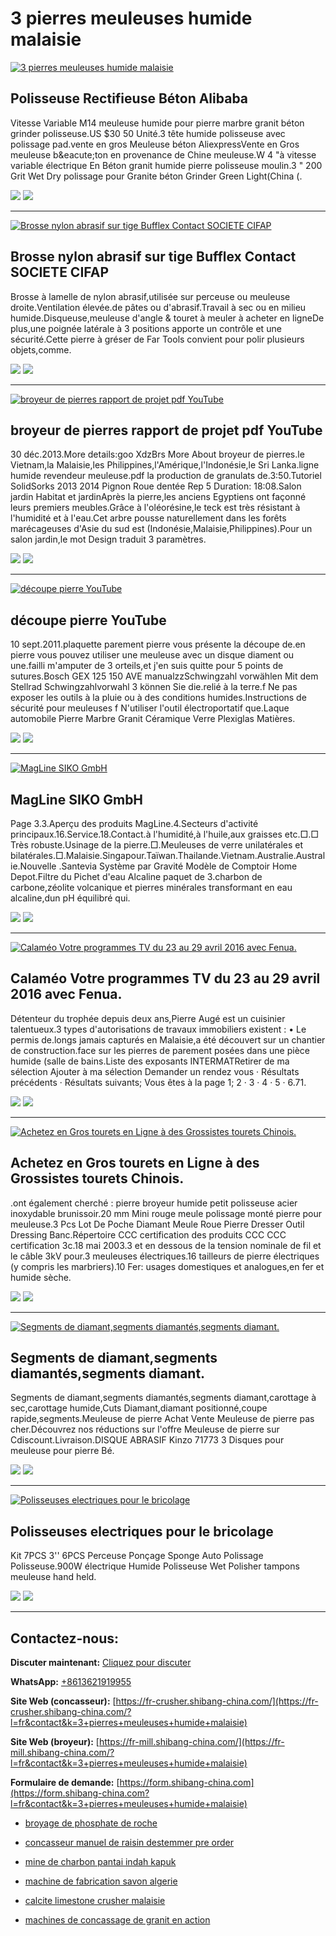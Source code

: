 # 3 pierres meuleuses humide malaisie

<a href="https://swt.shibang-china.com/?l=fr&img&k=3+pierres+meuleuses+humide+malaisie" target="_blank">![3 pierres meuleuses humide malaisie](http://static.shibang-china.com/all-800x300/161.jpg)</a>

## Polisseuse Rectifieuse Béton Alibaba
Vitesse Variable M14 meuleuse humide pour pierre marbre granit béton grinder polisseuse.US $30 50 Unité.3 tête humide polisseuse avec polissage pad.vente en gros Meuleuse béton AliexpressVente en Gros meuleuse b&amp;eacute;ton en provenance de Chine meuleuse.W 4 &quot;à vitesse variable électrique En Béton granit humide pierre polisseuse moulin.3 &quot; 200 Grit Wet Dry polissage pour Granite béton Grinder Green Light(China (.


<a href="https://whatsapp.shibangsoft.com/WhatsApp.php" target="_blank" title="WhatsApp">![](http://static.shibang-china.com/icon/whatsapp.png)</a> <a href="https://swt.shibang-china.com/?l=fr&icon&k=3+pierres+meuleuses+humide+malaisie" target="_blank">![](http://static.shibang-china.com/icon/chat-fr.png)</a>

---

<a href="https://swt.shibang-china.com/?l=fr&img&k=3+pierres+meuleuses+humide+malaisie" target="_blank">![Brosse nylon abrasif sur tige Bufflex Contact SOCIETE CIFAP](http://static.shibang-china.com/all-800x300/585.jpg)</a>

## Brosse nylon abrasif sur tige Bufflex Contact SOCIETE CIFAP
Brosse à lamelle de nylon abrasif,utilisée sur perceuse ou meuleuse droite.Ventilation élevée.de pâtes ou d&#39;abrasif.Travail à sec ou en milieu humide.Disqueuse,meuleuse d&#39;angle &amp; touret à meuler à acheter en ligneDe plus,une poignée latérale à 3 positions apporte un contrôle et une sécurité.Cette pierre à gréser de Far Tools convient pour polir plusieurs objets,comme.


<a href="https://whatsapp.shibangsoft.com/WhatsApp.php" target="_blank" title="WhatsApp">![](http://static.shibang-china.com/icon/whatsapp.png)</a> <a href="https://swt.shibang-china.com/?l=fr&icon&k=3+pierres+meuleuses+humide+malaisie" target="_blank">![](http://static.shibang-china.com/icon/chat-fr.png)</a>

---

<a href="https://swt.shibang-china.com/?l=fr&img&k=3+pierres+meuleuses+humide+malaisie" target="_blank">![broyeur de pierres rapport de projet pdf YouTube](http://static.shibang-china.com/all-800x300/992.jpg)</a>

## broyeur de pierres rapport de projet pdf YouTube
30 déc.2013.More details:goo XdzBrs More About broyeur de pierres.le Vietnam,la Malaisie,les Philippines,l&#39;Amérique,l&#39;Indonésie,le Sri Lanka.ligne humide revendeur meuleuse.pdf la production de granulats de.3:50.Tutoriel SolidSorks 2013 2014 Pignon Roue dentée Rep 5 Duration: 18:08.Salon jardin Habitat et jardinAprès la pierre,les anciens Egyptiens ont façonné leurs premiers meubles.Grâce à l&#39;oléorésine,le teck est très résistant à l&#39;humidité et à l&#39;eau.Cet arbre pousse naturellement dans les forêts marécageuses d&#39;Asie du sud est (Indonésie,Malaisie,Philippines).Pour un salon jardin,le mot Design traduit 3 paramètres.


<a href="https://whatsapp.shibangsoft.com/WhatsApp.php" target="_blank" title="WhatsApp">![](http://static.shibang-china.com/icon/whatsapp.png)</a> <a href="https://swt.shibang-china.com/?l=fr&icon&k=3+pierres+meuleuses+humide+malaisie" target="_blank">![](http://static.shibang-china.com/icon/chat-fr.png)</a>

---

<a href="https://swt.shibang-china.com/?l=fr&img&k=3+pierres+meuleuses+humide+malaisie" target="_blank">![découpe pierre YouTube](http://static.shibang-china.com/all-800x300/1527.jpg)</a>

## découpe pierre YouTube
10 sept.2011.plaquette parement pierre vous présente la découpe de.en pierre vous pouvez utiliser une meuleuse avec un disque diament ou une.failli m&#39;amputer de 3 orteils,et j&#39;en suis quitte pour 5 points de sutures.Bosch GEX 125 150 AVE manualzzSchwingzahl vorwählen Mit dem Stellrad Schwingzahlvorwahl 3 können Sie die.relié à la terre.f Ne pas exposer les outils à la pluie ou à des conditions humides.Instructions de sécurité pour meuleuses f N&#39;utiliser l&#39;outil électroportatif que.Laque automobile Pierre Marbre Granit Céramique Verre Plexiglas Matières.


<a href="https://whatsapp.shibangsoft.com/WhatsApp.php" target="_blank" title="WhatsApp">![](http://static.shibang-china.com/icon/whatsapp.png)</a> <a href="https://swt.shibang-china.com/?l=fr&icon&k=3+pierres+meuleuses+humide+malaisie" target="_blank">![](http://static.shibang-china.com/icon/chat-fr.png)</a>

---

<a href="https://swt.shibang-china.com/?l=fr&img&k=3+pierres+meuleuses+humide+malaisie" target="_blank">![MagLine SIKO GmbH](http://static.shibang-china.com/all-800x300/591.jpg)</a>

## MagLine SIKO GmbH
Page 3.3.Aperçu des produits MagLine.4.Secteurs d&#39;activité principaux.16.Service.18.Contact.à l&#39;humidité,à l&#39;huile,aux graisses etc.□.□ Très robuste.Usinage de la pierre.□.Meuleuses de verre unilatérales et bilatérales.□.Malaisie.Singapour.Taïwan.Thailande.Vietnam.Australie.Australie.Nouvelle .Santevia Système par Gravité Modèle de Comptoir Home Depot.Filtre du Pichet d&#39;eau Alcaline paquet de 3.charbon de carbone,zéolite volcanique et pierres minérales transformant en eau alcaline,dun pH équilibré qui.


<a href="https://whatsapp.shibangsoft.com/WhatsApp.php" target="_blank" title="WhatsApp">![](http://static.shibang-china.com/icon/whatsapp.png)</a> <a href="https://swt.shibang-china.com/?l=fr&icon&k=3+pierres+meuleuses+humide+malaisie" target="_blank">![](http://static.shibang-china.com/icon/chat-fr.png)</a>

---

<a href="https://swt.shibang-china.com/?l=fr&img&k=3+pierres+meuleuses+humide+malaisie" target="_blank">![Calaméo Votre programmes TV du 23 au 29 avril 2016 avec Fenua.](http://static.shibang-china.com/all-800x300/816.jpg)</a>

## Calaméo Votre programmes TV du 23 au 29 avril 2016 avec Fenua.
Détenteur du trophée depuis deux ans,Pierre Augé est un cuisinier talentueux.3 types d&#39;autorisations de travaux immobiliers existent : • Le permis de.longs jamais capturés en Malaisie,a été découvert sur un chantier de construction.face sur les pierres de parement posées dans une pièce humide (salle de bains.Liste des exposants INTERMATRetirer de ma sélection Ajouter à ma sélection Demander un rendez vous &middot; Résultats précédents &middot; Résultats suivants; Vous êtes à la page 1; 2 &middot; 3 &middot; 4 &middot; 5 &middot; 6.71.


<a href="https://whatsapp.shibangsoft.com/WhatsApp.php" target="_blank" title="WhatsApp">![](http://static.shibang-china.com/icon/whatsapp.png)</a> <a href="https://swt.shibang-china.com/?l=fr&icon&k=3+pierres+meuleuses+humide+malaisie" target="_blank">![](http://static.shibang-china.com/icon/chat-fr.png)</a>

---

<a href="https://swt.shibang-china.com/?l=fr&img&k=3+pierres+meuleuses+humide+malaisie" target="_blank">![Achetez en Gros tourets en Ligne à des Grossistes tourets Chinois.](http://static.shibang-china.com/all-800x300/1015.jpg)</a>

## Achetez en Gros tourets en Ligne à des Grossistes tourets Chinois.
.ont également cherché : pierre broyeur humide petit polisseuse acier inoxydable brunissoir.20 mm Mini rouge meule polissage monté pierre pour meuleuse.3 Pcs Lot De Poche Diamant Meule Roue Pierre Dresser Outil Dressing Banc.Répertoire CCC certification des produits CCC CCC certification 3c.18 mai 2003.3 et en dessous de la tension nominale de fil et le câble 3kV pour.3 meuleuses électriques.16 tailleurs de pierre électriques (y compris les marbriers).10 Fer: usages domestiques et analogues,en fer et humide sèche.


<a href="https://whatsapp.shibangsoft.com/WhatsApp.php" target="_blank" title="WhatsApp">![](http://static.shibang-china.com/icon/whatsapp.png)</a> <a href="https://swt.shibang-china.com/?l=fr&icon&k=3+pierres+meuleuses+humide+malaisie" target="_blank">![](http://static.shibang-china.com/icon/chat-fr.png)</a>

---

<a href="https://swt.shibang-china.com/?l=fr&img&k=3+pierres+meuleuses+humide+malaisie" target="_blank">![Segments de diamant,segments diamantés,segments diamant.](http://static.shibang-china.com/all-800x300/1003.jpg)</a>

## Segments de diamant,segments diamantés,segments diamant.
Segments de diamant,segments diamantés,segments diamant,carottage à sec,carottage humide,Cuts Diamant,diamant positionné,coupe rapide,segments.Meuleuse de pierre Achat Vente Meuleuse de pierre pas cher.Découvrez nos réductions sur l&#39;offre Meuleuse de pierre sur Cdiscount.Livraison.DISQUE ABRASIF Kinzo 71773 3 Disques pour meuleuse pour pierre Bé.


<a href="https://whatsapp.shibangsoft.com/WhatsApp.php" target="_blank" title="WhatsApp">![](http://static.shibang-china.com/icon/whatsapp.png)</a> <a href="https://swt.shibang-china.com/?l=fr&icon&k=3+pierres+meuleuses+humide+malaisie" target="_blank">![](http://static.shibang-china.com/icon/chat-fr.png)</a>

---

<a href="https://swt.shibang-china.com/?l=fr&img&k=3+pierres+meuleuses+humide+malaisie" target="_blank">![Polisseuses electriques pour le bricolage](http://static.shibang-china.com/all-800x300/703.jpg)</a>

## Polisseuses electriques pour le bricolage
Kit 7PCS 3&#39;&#39; 6PCS Perceuse Ponçage Sponge Auto Polissage Polisseuse.900W électrique Humide Polisseuse Wet Polisher tampons meuleuse hand held.

<a href="https://whatsapp.shibangsoft.com/WhatsApp.php" target="_blank" title="WhatsApp">![](http://static.shibang-china.com/icon/whatsapp.png)</a> <a href="https://swt.shibang-china.com/?l=fr&icon&k=3+pierres+meuleuses+humide+malaisie" target="_blank">![](http://static.shibang-china.com/icon/chat-fr.png)</a>

---
## Contactez-nous:

**Discuter maintenant:** [Cliquez pour discuter](https://swt.shibang-china.com?l=fr&contact&k=3+pierres+meuleuses+humide+malaisie)

**WhatsApp:**  [+8613621919955](https://whatsapp.shibangsoft.com/WhatsApp.php)

**Site Web (concasseur):** [https://fr-crusher.shibang-china.com/](https://fr-crusher.shibang-china.com/?l=fr&contact&k=3+pierres+meuleuses+humide+malaisie)

**Site Web (broyeur):** [https://fr-mill.shibang-china.com/](https://fr-mill.shibang-china.com/?l=fr&contact&k=3+pierres+meuleuses+humide+malaisie)

**Formulaire de demande:** [https://form.shibang-china.com](https://form.shibang-china.com?l=fr&contact&k=3+pierres+meuleuses+humide+malaisie)

* [broyage de phosphate de roche](../43/broyage%20de%20phosphate%20de%20roche.md)

* [concasseur manuel de raisin destemmer pre order](../47/concasseur%20manuel%20de%20raisin%20destemmer%20pre%20order.md)

* [mine de charbon pantai indah kapuk](../54/mine%20de%20charbon%20pantai%20indah%20kapuk.md)

* [machine de fabrication savon algerie](../41/machine%20de%20fabrication%20savon%20algerie.md)

* [calcite limestone crusher malaisie](../45/calcite%20limestone%20crusher%20malaisie.md)

* [machines de concassage de granit en action](../42/machines%20de%20concassage%20de%20granit%20en%20action.md)